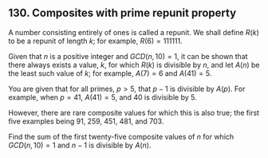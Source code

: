 ## 130. Composites with prime repunit property

A number consisting entirely of ones is called a repunit. We shall define $R(k)$ to be a repunit of length $k$; for example, $R(6) = 111111$.

Given that $n$ is a positive integer and $GCD(n, 10) = 1$, it can be shown that there always exists a value, $k$, for which $R(k)$ is divisible by $n$, and let $A(n)$ be the least such value of $k$; for example, $A(7) = 6$ and $A(41) = 5$.

You are given that for all primes, $p > 5$, that $p - 1$ is divisible by $A(p)$. For example, when $p = 41$, $A(41) = 5$, and $40$ is divisible by $5$.

However, there are rare composite values for which this is also true; the first five examples being 91, 259, 451, 481, and 703.

Find the sum of the first twenty-five composite values of $n$ for which $GCD(n, 10) = 1$ and $n - 1$ is divisible by $A(n)$.
